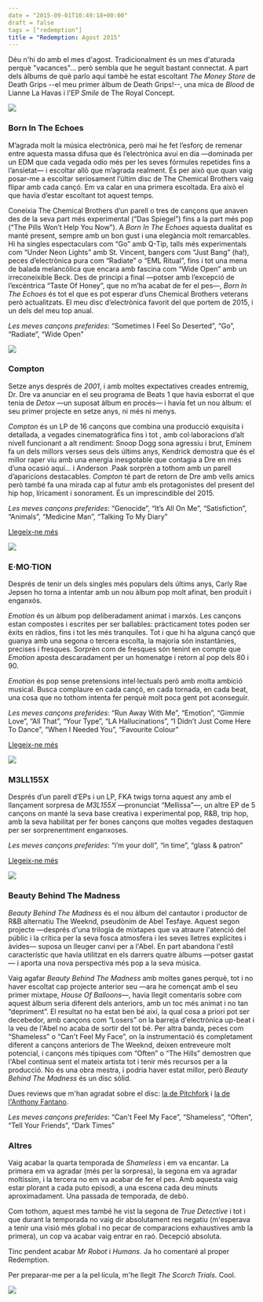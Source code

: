 ```yaml
---
date = "2015-09-01T10:49:18+00:00"
draft = false
tags = ["redemption"]
title = "Redemption: Agost 2015"
---
```

Déu n'hi do amb el mes d'agost. Tradicionalment és un mes d'aturada perquè "vacances"... però sembla que he seguit bastant connectat. A part dels àlbums de què parlo aquí també he estat escoltant *The Money Store* de Death Grips --el meu primer àlbum de Death Grips!--, una mica de *Blood* de Lianne La Havas i l'EP *Smile* de The Royal Concept.

<!-- more -->

<img class="pImageFull" src="https://41.media.tumblr.com/036f99308086f5e08248811a08ae047e/tumblr_ntzv5jLZL91u00ofno1_1280.png">

### Born In The Echoes

M’agrada molt la música electrònica, però mai he fet l’esforç de remenar entre aquesta massa difusa que és l’electrònica avui en dia —dominada per un EDM que cada vegada odio més per les seves fórmules repetides fins a l’ansietat— i escoltar allò que m’agrada realment. És per això que quan vaig posar-me a escoltar seriosament l’últim disc de The Chemical Brothers vaig flipar amb cada cançó. Em va calar en una primera escoltada. Era això el que havia d’estar escoltant tot aquest temps.

Coneixia The Chemical Brothers d’un parell o tres de cançons que anaven des de la seva part més experimental (“Das Spiegel”) fins a la part més pop (“The Pills Won’t Help You Now”). A *Born In The Echoes* aquesta dualitat es manté present, sempre amb un bon gust i una elegància molt remarcables. Hi ha singles espectaculars com “Go” amb Q-Tip, talls més experimentals com “Under Neon Lights” amb St. Vincent, bangers com “Just Bang” (ha!), peces d’electrònica pura com “Radiate” o “EML Ritual”, fins i tot una mena de balada melancòlica que encara amb fascina com “Wide Open” amb un irreconeixible Beck. Des de principi a final —potser amb l’excepció de l’excèntrica “Taste Of Honey”, que no m’ha acabat de fer el pes—, *Born In The Echoes* és tot el que es pot esperar d’uns Chemical Brothers veterans però actualitzats. El meu disc d’electrònica favorit del que portem de 2015, i un dels del meu top anual.

*Les meves cançons preferides*: “Sometimes I Feel So Deserted”, “Go”, “Radiate”, “Wide Open”

<span class="fa fa-heart"> </span> <span class="fa fa-heart"> </span> <span class="fa fa-heart"> </span> <span class="fa fa-heart"> </span> <span class="fa fa-heart"> </span>

<img class="pImageFull" src="https://40.media.tumblr.com/73b101b4ab8a173d9785412655774c67/tumblr_ntzv3kLXkS1u00ofno1_1280.png">

### Compton

Setze anys després de *2001*, i amb moltes expectatives creades entremig, Dr. Dre va anunciar en el seu programa de Beats 1 que havia esborrat el que tenia de *Detox* —un suposat àlbum en procés— i havia fet un nou àlbum: el seu primer projecte en setze anys, ni més ni menys.

*Compton* és un LP de 16 cançons que combina una producció exquisita i detallada, a vegades cinematogràfica fins i tot , amb col·laboracions d’alt nivell funcionant a alt rendiment: Snoop Dogg sona agressiu i brut, Eminem fa un dels millors verses seus dels últims anys, Kendrick demostra que és el millor raper viu amb una energia inesgotable que contagia a Dre en més d’una ocasió aquí… i Anderson .Paak sorprèn a tothom amb un parell d’aparicions destacables. 
*Compton* té part de retorn de Dre amb vells amics però també fa una mirada cap al futur amb els protagonistes del present del hip hop, líricament i sonorament. És un imprescindible del 2015.

*Les meves cançons preferides*: “Genocide”, “It’s All On Me”, “Satisfiction”, “Animals”, “Medicine Man”, “Talking To My Diary”

<span class="fa fa-heart"> </span> <span class="fa fa-heart"> </span> <span class="fa fa-heart"> </span> <span class="fa fa-heart"> </span> <span class="fa fa-heart"> </span>

</p><p class="pQuote"><a href="http://enricllonch.com/post/127172448754/compton">Llegeix-ne més <span class="fa fa-angle-right"> </span></a></p>

<img class="pImageFull" src="https://40.media.tumblr.com/ac18e9373e71aad9a6c0731e56edfbd9/tumblr_ntzv507PBi1u00ofno1_1280.png">

### E·MO·TION

Després de tenir un dels singles més populars dels últims anys, Carly Rae Jepsen ho torna a intentar amb un nou àlbum pop molt afinat, ben produït i enganxós. 

*Emotion* és un àlbum pop deliberadament animat i marxós. Les cançons estan compostes i escrites per ser ballables: pràcticament totes poden ser èxits en ràdios, fins i tot les més tranquiles. Tot i que hi ha alguna cançó que guanya amb una segona o tercera escolta, la majoria són instantànies, precises i fresques. Sorprèn com de fresques són tenint en compte que *Emotion* aposta descaradament per un homenatge i retorn al pop dels 80 i 90.

*Emotion* és pop sense pretensions intel·lectuals però amb molta ambició musical. Busca complaure en cada cançó, en cada tornada, en cada beat, una cosa que no tothom intenta fer perquè molt poca gent pot aconseguir. 

*Les meves cançons preferides*: “Run Away With Me”, “Emotion”, “Gimmie Love”, “All That”, “Your Type”, “LA Hallucinations”, “I Didn’t Just Come Here To Dance”, “When I Needed You”, “Favourite Colour”

<span class="fa fa-heart"> </span> <span class="fa fa-heart"> </span> <span class="fa fa-heart"> </span> <span class="fa fa-heart"> </span> <span class="fa fa-heart"> </span>

<p class="pQuote"><a href="http://enricllonch.com/post/128098849359/emotion">Llegeix-ne més <span class="fa fa-angle-right"> </span></a></p>

<img class="pImageFull" src="https://40.media.tumblr.com/4072e11215d6c601ad741f93287b5830/tumblr_ntzv4fECVI1u00ofno1_1280.png">

### M3LL155X

Després d’un parell d’EPs i un LP, FKA twigs torna aquest any amb el llançament sorpresa de *M3L155X* —pronunciat “Mellissa”—, un altre EP de 5 cançons on manté la seva base creativa i experimental pop, R&B, trip hop, amb la seva habilitat per fer bones cançons que moltes vegades destaquen per ser sorprenentment enganxoses. 

*Les meves cançons preferides*: “i’m your doll”, “in time”, “glass & patron”

<span class="fa fa-heart"> </span> <span class="fa fa-heart"> </span> <span class="fa fa-heart"> </span> <span class="fa fa-heart"> </span> <span class="fa fa-heart"> </span>

<p class="pQuote"><a href="http://enricllonch.com/post/127171856824/m3ll155x">Llegeix-ne més <span class="fa fa-angle-right"> </span></a></p>

<img class="pImageFull" src="https://40.media.tumblr.com/3506174ad75c79aba50d85dc2ca62ec1/tumblr_nu3vrfevEw1u00ofno1_1280.png">

### Beauty Behind The Madness

*Beauty Behind The Madness* és el nou àlbum del cantautor i productor de R&B alternatiu The Weeknd, pseudònim de Abel Tesfaye. Aquest segon projecte —després d'una trilogia de mixtapes que va atraure l'atenció del públic i la crítica per la seva fosca atmosfera i les seves lletres explícites i àvides— suposa un lleuger canvi per a l'Abel. En part abandona l'estil característic que havia utilitzat en els darrers quatre àlbums —potser gastat— i aporta una nova perspectiva més pop a la seva música.

Vaig agafar *Beauty Behind The Madness* amb moltes ganes perquè, tot i no haver escoltat cap projecte anterior seu —ara he començat amb el seu primer mixtape, *House Of Balloons*—, havia llegit comentaris sobre com aquest àlbum seria diferent dels anteriors, amb un toc més animat i no tan “depriment”. El resultat no ha estat ben bé així, la qual cosa a priori pot ser decebedor, amb cançons com “Losers” on la barreja d'electrònica up-beat i la veu de l'Abel no acaba de sortir del tot bé. Per altra banda, peces com “Shameless” o “Can't Feel My Face”, on la instrumentació és completament diferent a cançons anteriors de The Weeknd, deixen entreveure molt potencial, i cançons més típiques com “Often” o “The Hills” demostren que l'Abel continua sent el mateix artista tot i tenir més recursos per a la producció. No és una obra mestra, i podria haver estat millor, però *Beauty Behind The Madness* és un disc sòlid.

Dues reviews que m'han agradat sobre el disc: [la de Pitchfork](http://pitchfork.com/reviews/albums/20999-beauty-behind-the-madness/) i [la de l'Anthony Fantano](http://www.theneedledrop.com/articles/2015/8/the-weeknd-beauty-behind-the-madness).

*Les meves cançons preferides*: “Can't Feel My Face”, “Shameless”, “Often”, “Tell Your Friends”, “Dark Times”

<span class="fa fa-heart"> </span> <span class="fa fa-heart"> </span> <span class="fa fa-heart"> </span> <span class="fa fa-heart">

### Altres

Vaig acabar la quarta temporada de *Shameless* i em va encantar. La primera em va agradar (més per la sorpresa), la segona em va agradar moltíssim, i la tercera no em va acabar de fer el pes. Amb aquesta vaig estar plorant a cada puto episodi, a una escena cada deu minuts aproximadament. Una passada de temporada, de debò.

Com tothom, aquest mes també he vist la segona de *True Detective* i tot i que durant la temporada no vaig dir absolutament res negatiu (m'esperava a tenir una visió més global i no pecar de comparacions exhaustives amb la primera), un cop va acabar vaig entrar en raó. Decepció absoluta.

Tinc pendent acabar *Mr Robot* i *Humans*. Ja ho comentaré al proper Redemption.

Per preparar-me per a la pel·lícula, m'he llegit *The Scorch Trials*. Cool.

<img id="splashFade" src="http://i.imgur.com/kCFBJdm.jpg"></span>